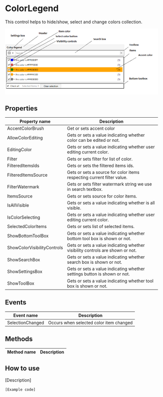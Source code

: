 ColorLegend
===========

This control helps to hide/show, select and change colors collection.

![ColorLegend 01](../images/orc.controls/colorlegend/ColorLegend_01.png)

## Properties

Property name|Description
-|-
AccentColorBrush|Get or sets accent color
AllowColorEditing|Gets or sets a value indicating whether color can be edited or not.
EditingColor|Gets or sets a value indicating whether user editing current color.
Filter|Gets or sets filter for list of color.
FilteredItemsIds|Gets or sets the filtered items ids.
FilteredItemsSource|Gets or sets a source for color items respecting current filter value.
FilterWatermark|Gets or sets filter watermark string we use in search textbox.
ItemsSource|Gets or sets source for color items.
IsAllVisible|Gets or sets a value indicating whether is all visible.
IsColorSelecting|Gets or sets a value indicating whether user editing current color.
SelectedColorItems|Gets or sets list of selected items.
ShowBottomToolBox|Gets or sets a value indicating whether bottom tool box is shown or not.
ShowColorVisibilityControls|Gets or sets a value indicating whether visibility controls are shown or not.
ShowSearchBox|Gets or sets a value indicating whether search box is shown or not.
ShowSettingsBox|Gets or sets a value indicating whether settings button is shown or not.
ShowToolBox|Gets or sets a value indicating whether tool box is shown or not.

## Events

Event name|Description
-|-
SelectionChanged|Occurs when selected color item changed

## Methods

Method name|Description
-|-

## How to use

[Description]
```
[Example code]
```